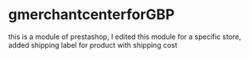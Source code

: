 # gmerchantcenterforGBP
this is a module of prestashop, I edited this module for a specific store, added shipping label for product with shipping cost
